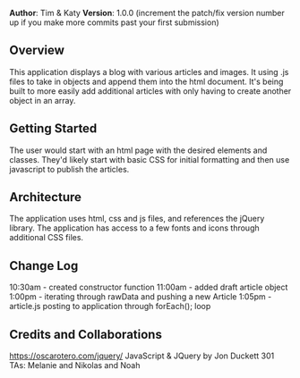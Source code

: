 **Author**: Tim & Katy
**Version**: 1.0.0 (increment the patch/fix version number up if you make more commits past your first submission)

## Overview
This application displays a blog with various articles and images. It using .js files to take in objects and append them into the html document. It's being built to more easily add additional articles with only having to create another object in an array.

## Getting Started
The user would start with an html page with the desired elements and classes. They'd likely start with basic CSS for initial formatting and then use javascript to publish the articles.

## Architecture
The application uses html, css and js files, and references the jQuery library. The application has access to a few fonts and icons through additional CSS files.

## Change Log
10:30am - created constructor function
11:00am - added draft article object
1:00pm - iterating through rawData and pushing a new Article 
1:05pm - article.js posting to application through forEach(); loop


## Credits and Collaborations

https://oscarotero.com/jquery/
JavaScript & JQuery by Jon Duckett
301 TAs: Melanie and Nikolas and Noah